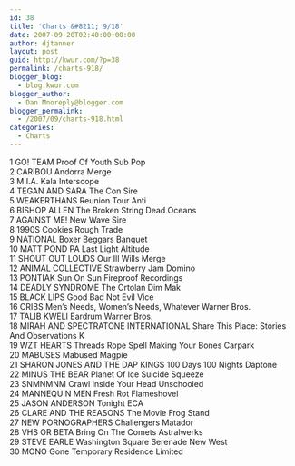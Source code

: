```yaml
---
id: 38
title: 'Charts &#8211; 9/18'
date: 2007-09-20T02:40:00+00:00
author: djtanner
layout: post
guid: http://kwur.com/?p=38
permalink: /charts-918/
blogger_blog:
  - blog.kwur.com
blogger_author:
  - Dan Mnoreply@blogger.com
blogger_permalink:
  - /2007/09/charts-918.html
categories:
  - Charts
---
```

<div class="pf-content">
  <p>
    1 GO! TEAM Proof Of Youth Sub Pop<br />2 CARIBOU Andorra Merge<br />3 M.I.A. Kala Interscope<br />4 TEGAN AND SARA The Con Sire<br />5 WEAKERTHANS Reunion Tour Anti<br />6 BISHOP ALLEN The Broken String Dead Oceans<br />7 AGAINST ME! New Wave Sire<br />8 1990S Cookies Rough Trade<br />9 NATIONAL Boxer Beggars Banquet<br />10 MATT POND PA Last Light Altitude<br />11 SHOUT OUT LOUDS Our Ill Wills Merge<br />12 ANIMAL COLLECTIVE Strawberry Jam Domino<br />13 PONTIAK Sun On Sun Fireproof Recordings<br />14 DEADLY SYNDROME The Ortolan Dim Mak<br />15 BLACK LIPS Good Bad Not Evil Vice<br />16 CRIBS Men&#8217;s Needs, Women&#8217;s Needs, Whatever Warner Bros.<br />17 TALIB KWELI Eardrum Warner Bros.<br />18 MIRAH AND SPECTRATONE INTERNATIONAL Share This Place: Stories And Observations K<br />19 WZT HEARTS Threads Rope Spell Making Your Bones Carpark<br />20 MABUSES Mabused Magpie<br />21 SHARON JONES AND THE DAP KINGS 100 Days 100 Nights Daptone<br />22 MINUS THE BEAR Planet Of Ice Suicide Squeeze<br />23 SNMNMNM Crawl Inside Your Head Unschooled<br />24 MANNEQUIN MEN Fresh Rot Flameshovel<br />25 JASON ANDERSON Tonight ECA<br />26 CLARE AND THE REASONS The Movie Frog Stand<br />27 NEW PORNOGRAPHERS Challengers Matador<br />28 VHS OR BETA Bring On The Comets Astralwerks<br />29 STEVE EARLE Washington Square Serenade New West<br />30 MONO Gone Temporary Residence Limited
  </p>
</div>